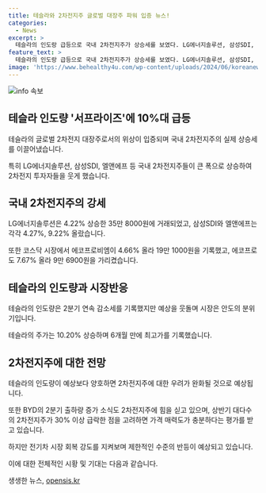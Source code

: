 ```yaml
---
title: 테슬라와 2차전지주 글로벌 대장주 파워 입증 뉴스!
categories:
  - News
excerpt: >
  테슬라의 인도랑 급등으로 국내 2차전지주가 상승세를 보였다. LG에너지솔루션, 삼성SDI, 엘앤에프 등이 4~9% 상승하며 투자자들을 웃게 했다. 테슬라의 인도량은 예상치를 웃돌면서 주가는 10.20% 상승했고, 6개월 만의 최고가를 기록했다. 테슬라의 양호한 인도량으로 2차전지주에 대한 우려가 완화되며, 전기차 시장의 회복 강도를 지켜봐야 한다는 목소리도 있다. 2차전지주에 대한 재평가가 시작될 수 있다는 얘기도 나오고 있다. 
feature_text: >
  테슬라의 인도랑 급등으로 국내 2차전지주가 상승세를 보였다. LG에너지솔루션, 삼성SDI, 엘앤에프 등이 4~9% 상승하며 투자자들을 웃게 했다. 테슬라의 인도량은 예상치를 웃돌면서 주가는 10.20% 상승했고, 6개월 만의 최고가를 기록했다. 테슬라의 양호한 인도량으로 2차전지주에 대한 우려가 완화되며, 전기차 시장의 회복 강도를 지켜봐야 한다는 목소리도 있다. 2차전지주에 대한 재평가가 시작될 수 있다는 얘기도 나오고 있다. 
image: 'https://www.behealthy4u.com/wp-content/uploads/2024/06/koreanews.jpg'
---
```


<p><img src="https://www.behealthy4u.com/wp-content/uploads/2024/06/koreanews.jpg" alt="info 속보" /></p>

<h2 data-ke-size="size26">테슬라 인도량 '서프라이즈'에 10%대 급등</h2>

<p data-ke-size="size16">테슬라의 글로벌 2차전지 대장주로서의 위상이 입증되며 국내 2차전지주의 실제 상승세를 이끌어냈습니다.</p>

<p data-ke-size="size16">특히 LG에너지솔루션, 삼성SDI, 엘앤에프 등 국내 2차전지주들이 큰 폭으로 상승하여 2차전지 투자자들을 웃게 했습니다.</p>

<h2 data-ke-size="size26">국내 2차전지주의 강세</h2>

<p data-ke-size="size16">LG에너지솔루션은 4.22% 상승한 35만 8000원에 거래되었고, 삼성SDI와 엘앤에프는 각각 4.27%, 9.22% 올랐습니다.</p>

<p data-ke-size="size16">또한 코스닥 시장에서 에코프로비엠이 4.66% 올라 19만 1000원을 기록했고, 에코프로도 7.67% 올라 9만 6900원을 가리켰습니다.</p>

<h2 data-ke-size="size26">테슬라의 인도량과 시장반응</h2>

<p data-ke-size="size16">테슬라의 인도량은 2분기 연속 감소세를 기록했지만 예상을 웃돌며 시장은 안도의 분위기입니다.</p>

<p data-ke-size="size16">테슬라의 주가는 10.20% 상승하며 6개월 만에 최고가를 기록했습니다.</p>

<h2 data-ke-size="size26">2차전지주에 대한 전망</h2>

<p data-ke-size="size16">테슬라의 인도량이 예상보다 양호하면 2차전지주에 대한 우려가 완화될 것으로 예상됩니다.</p>

<p data-ke-size="size16">또한 BYD의 2분기 출하량 증가 소식도 2차전지주에 힘을 싣고 있으며, 상반기 대다수의 2차전지주가 30% 이상 급락한 점을 고려하면 가격 매력도가 충분하다는 평가를 받고 있습니다.</p>

<p data-ke-size="size16">하지만 전기차 시장 회복 강도를 지켜보며 제한적인 수준의 반등이 예상되고 있습니다.</p>

<p>이에 대한 전체적인 시황 및 기대는 다음과 같습니다.</p>
생생한 뉴스, <a href="https://opensis.kr" rel="dofollow">opensis.kr</a>


